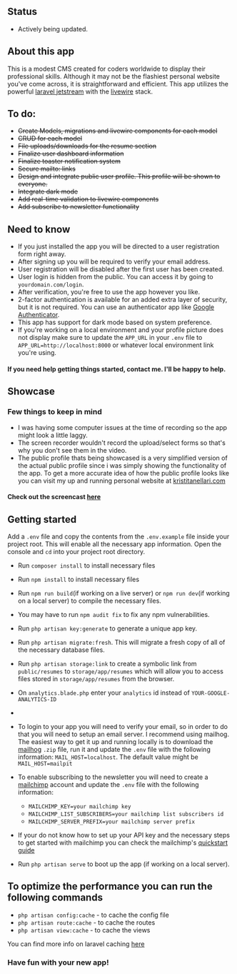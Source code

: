 ## Status

* Actively being updated.

## About this app

This is a modest CMS created for coders worldwide to display their professional skills. Although it may not be the
flashiest personal website you've come across, it is straightforward and efficient. This app utilizes the
powerful [laravel jetstream](https://jetstream.laravel.com/3.x/introduction.html) with
the [livewire](https://laravel-livewire.com/) stack.

## To do:

* ~~Create Models, migrations and livewire components for each model~~
* ~~CRUD for each model~~
* ~~File uploads/downloads for the resume section~~
* ~~Finalize user dashboard information~~
* ~~Finalize toaster notification system~~
* ~~Secure mailto: links~~
* ~~Design and integrate public user profile. This profile will be shown to everyone.~~
* ~~Integrate dark mode~~
* ~~Add real-time validation to livewire components~~
* ~~Add subscribe to newsletter functionality~~

## Need to know

* If you just installed the app you will be directed to a user registration form right away.
* After signing up you will be required to verify your email address.
* User registration will be disabled after the first user has been created.
* User login is hidden from the public. You can access it by going to `yourdomain.com/login`.
* After verification, you're free to use the app however you like.
* 2-factor authentication is available for an added extra layer of security, but it is not required. You can use an
  authenticator app
  like [Google Authenticator](https://play.google.com/store/apps/details?id=com.google.android.apps.authenticator2&hl=en_US&gl=US).
* This app has support for dark mode based on system preference.
* If you're working on a local environment and your profile picture does not display make sure to update the `APP_URL`
  in your `.env` file to `APP_URL=http://localhost:8000` or whatever local environment link you're using.

#### If you need help getting things started, contact me. I'll be happy to help.

## Showcase

### Few things to keep in mind

* I was having some computer issues at the time of recording so the app might look a little laggy.
* The screen recorder wouldn't record the upload/select forms so that's why you don't see them in the video.
* The public profile thats being showcased is a very simplified version of the actual public profile since i was simply
  showing the functionality of the app. To get a more accurate idea of how the public profile looks like you can visit
  my up and running personal website at [kristitanellari.com](https://www.kristitanellari.com)

#### Check out the screencast [here](https://clipchamp.com/watch/HPSgbsPlCyP?utm_source=share&utm_medium=social&utm_campaign=watch)

## Getting started

Add a `.env` file and copy the contents from the `.env.example` file inside your project root. This will enable all the
necessary app information. Open the console and `cd` into your project root directory.

* Run `composer install` to install necessary files
* Run `npm install` to install necessary files
* Run `npm run build`(if working on a live server) or `npm run dev`(if working on a local server) to compile the
  necessary files.
* You may have to run `npm audit fix` to fix any npm vulnerabilities.
* Run `php artisan key:generate` to generate a unique app key.
* Run `php artisan migrate:fresh`. This will migrate a fresh copy of all of the necessary database files.
* Run `php artisan storage:link` to create a symbolic link from `public/resumes` to `storage/app/resumes` which will
  allow you to access files stored in `storage/app/resumes` from the browser.
* On `analytics.blade.php` enter your `analytics` id instead of `YOUR-GOOGLE-ANALYTICS-ID`
*
* To login to your app you will need to verify your email, so in order to do that you will need to setup an email
  server. I recommend using mailhog. The easiest way to get it up and running locally is to download
  the [mailhog](https://sourceforge.net/projects/mailhog.mirror/) `.zip` file, run it and update the `.env` file
  with the following information: `MAIL_HOST=localhost`. The default value might be `MAIL_HOST=mailpit`

* To enable subscribing to the newsletter you will need to create a [mailchimp](https://mailchimp.com/) account and
  update the `.env` file with the following information:
    * `MAILCHIMP_KEY=your mailchimp key`
    * `MAILCHIMP_LIST_SUBSCRIBERS=your mailchimp list subscribers id`
    * `MAILCHIMP_SERVER_PREFIX=your mailchimp server prefix`

* If your do not know how to set up your API key and the necessary steps to get started with mailchimp you can check the
  mailchimp's [quickstart guide](https://mailchimp.com/developer/marketing/guides/quick-start/)

* Run `php artisan serve` to boot up the app (if working on a local server).

## To optimize the performance you can run the following commands

* `php artisan config:cache` - to cache the config file
* `php artisan route:cache` - to cache the routes
* `php artisan view:cache` - to cache the views

You can find more info on laravel caching [here](https://laravel.com/docs/10.x/cache)

### Have fun with your new app!
